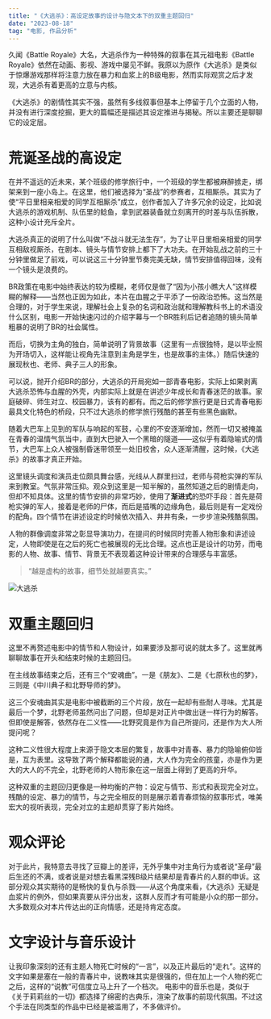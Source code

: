 ```yaml
---
title: "《大逃杀》：高设定故事的设计与隐文本下的双重主题回归"
date: "2023-08-18"
tag: "电影, 作品分析"
---
```


久闻《Battle Royale》大名，大逃杀作为一种特殊的叙事在其元祖电影《Battle Royale》依然在动画、影视、游戏中屡见不鲜。我原以为原作《大逃杀》是类似于惊爆游戏那样将注意力放在暴力和血浆上的B级电影，然而实际观赏之后才发现，大逃杀有着更高的立意与内核。

《大逃杀》的剧情性其实不强，虽然有多线叙事但基本上停留于几个立面的人物，并没有进行深度挖掘，更大的篇幅还是描述其设定推进与揭秘。所以主要还是聊聊它的设定层。

# 荒诞圣战的高设定

在并不遥远的近未来，某个班级的修学旅行中，一个班级的学生都被麻醉掳走，绑架来到一座小岛上。在这里，他们被选择为“圣战”的参赛者，互相厮杀。其实为了使“平日里相亲相爱的同学互相厮杀”成立，创作者加入了许多冗余的设定，比如说大逃杀的游戏机制、队伍里的鲶鱼，拿到武器装备就立刻离开的时差与队伍拆散，这种小设计充斥全片。

大逃杀真正的说明了什么叫做“不战斗就无法生存”，为了让平日里相亲相爱的同学互相敌视厮杀，在剧本、镜头与情节安排上都下了大功夫。在开始乱战之前的三十分钟里做足了前戏，可以说这三十分钟里节奏完美无缺，情节安排值得回味，没有一个镜头是浪费的。

BR政策在电影中始终表达的较为模糊，老师仅是做了“因为小孩小瞧大人”这样模糊的解释——当然也正因为如此，本片在血腥之于平添了一份政治恐怖。这当然是合理的，对于学生来说，理解社会上复杂的名词和政治就和理解教科书上的术语没什么区别，电影一开始快速闪过的介绍字幕与一个BR胜利后记者追随的镜头简单粗暴的说明了BR的社会属性。

而后，切换为主角的独白，简单说明了背景故事（这里有一点很独特，是以毕业照为开场切入，这样能让视角先注意到主角是学生，也是故事的主体。）随后快速的展现秋也、老师、典子三人的形象。

可以说，抛开介绍BR的部分，大逃杀的开局宛如一部青春电影，实际上如果剥离大逃杀恐怖与血腥的外壳，内部实际上就是在讲述少年成长和青春迷茫的故事。家庭破碎、师生对立、校园暴力，该有的都有。而之后的修学旅行更是日式青春电影最具文化特色的桥段，只不过大逃杀的修学旅行残酷的甚至有些黑色幽默。

随着大巴车上见到的军队与响起的军鼓，心里的不安逐渐增加，然而一切又被掩盖在青春的温情气氛当中，直到大巴驶入一个黑暗的隧道——这似乎有着隐喻式的情节，大巴车上众人被强制昏迷带领至一处旧校舍，众人逐渐清醒，这时候，《大逃杀》的故事才真正开始。

这里镜头调度和演员走位颇具舞台感，光线从人群里扫过，老师与荷枪实弹的军队来到教室。气氛非常压抑。观众到这里是一知半解的，虽然知道之后的剧情走向，但却不知具体。这里的情节安排的非常巧妙，使用了**渐进式**的恐吓手段：首先是荷枪实弹的军人，接着是老师的尸体，而后是插嘴的边缘角色，最后则是有一定戏份的配角。四个情节在讲述设定的时候依次插入、井井有条，一步步渲染残酷氛围。

人物的群像调度非常之彰显导演功力，在提问的时候同时完善人物形象和讲述设定，人物即使是在之后的死亡也被展现的无比合理。这点也正是设计的功劳，而电影的人物、故事、情节、背景无不表现着这种设计带来的合理感与丰富感。

> “越是虚构的故事，细节处就越要真实。”

![大逃杀](https://jsd.cdn.zzko.cn/gh/Zhuxb-Clouds/PicDepot/img/202309282159045.webp)

# 双重主题回归

这里不再赘述电影中的情节和人物设计，如果要涉及那可说的就太多了。这里就再聊聊故事在开头和结束时候的主题回归。

在主线故事结束之后，还有三个“安魂曲”。一是《朋友》、二是《七原秋也的梦》，三则是《中川典子和北野导师的梦》。

这三个安魂曲其实是电影中被截断的三个片段，放在一起却有些耐人寻味。尤其是最后一个梦，北野老师虽然问出了问题，但却是对正片中做出谜一样行为的解答。但即使是解答，依然存在二义性——北野究竟是作为自己所提问，还是作为大人所提问呢？

这种二义性很大程度上来源于隐文本层的繁复，故事中对青春、暴力的隐喻俯仰皆是，互为表里。这导致了两个解释都能说的通，大人作为完全的孩童，亦是作为更大的大人的不完全，北野老师的人物形象在这一层面上得到了更高的升华。

这种双重的主题回归更像是一种均衡的产物：设定与情节、形式和表现完全对立。残酷的设定、暴力的情节，与之完全相反的则是展示着青春烦恼的叙事形式，唯美宏大的视听表现，完全对立的主题却贯穿了影片始终。

# 观众评论

对于此片，我特意去寻找了豆瓣上的差评，无外乎集中对主角行为或者说“圣母”最后生还的不满，或者说是对想去看黑深残B级片结果却是青春片的人群的申诉。这部分观众其实期待的是畅快的复仇与杀戮——从这个角度来看，《大逃杀》无疑是血浆片的例外，但如果真要从评分出发，这群人反而才有可能是小众的那一部分。大多数观众对本片传达出的正向情感，还是持肯定态度。

# 文字设计与音乐设计

让我印象深刻的还有主题人物死亡时候的“一言”，以及正片最后的“走れ”。这样的文字如果是塞在一般的青春片中，说教味其实是很强的，但在加上一个人物的死亡之后，这样的“说教”可信度立马上升了一个档次。
电影中的音乐也是，类似于《关于莉莉丝的一切》都选择了绵密的古典乐，渲染了故事的前现代氛围。不过这个手法在同类型的作品中已经是被滥用了，不多做评价。
